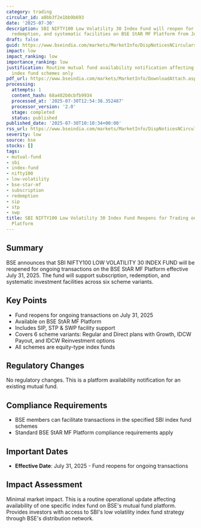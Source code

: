 ```yaml
---
category: trading
circular_id: a0bb3f2e1bb9b693
date: '2025-07-30'
description: SBI NIFTY100 Low Volatility 30 Index Fund will reopen for ongoing subscription,
  redemption, and systematic facilities on BSE StAR MF Platform from July 31, 2025.
draft: false
guid: https://www.bseindia.com/markets/MarketInfo/DispNoticesNCirculars.aspx?Noticeid={43473659-CFB7-42CA-BA68-F8955BACF3FF}&noticeno=20250730-10&dt=07/30/2025&icount=10&totcount=37&flag=0
impact: low
impact_ranking: low
importance_ranking: low
justification: Routine mutual fund availability notification affecting specific SBI
  index fund schemes only
pdf_url: https://www.bseindia.com/markets/MarketInfo/DownloadAttach.aspx?id=20250730-10&attachedId=
processing:
  attempts: 1
  content_hash: 68a482b0cbfb9934
  processed_at: '2025-07-30T12:54:38.352487'
  processor_version: '2.0'
  stage: completed
  status: published
published_date: '2025-07-30T10:10:34+00:00'
rss_url: https://www.bseindia.com/markets/MarketInfo/DispNoticesNCirculars.aspx?Noticeid={43473659-CFB7-42CA-BA68-F8955BACF3FF}&noticeno=20250730-10&dt=07/30/2025&icount=10&totcount=37&flag=0
severity: low
source: bse
stocks: []
tags:
- mutual-fund
- sbi
- index-fund
- nifty100
- low-volatility
- bse-star-mf
- subscription
- redemption
- sip
- stp
- swp
title: SBI NIFTY100 Low Volatility 30 Index Fund Reopens for Trading on BSE StAR MF
  Platform
---
```


## Summary

BSE announces that SBI NIFTY100 LOW VOLATILITY 30 INDEX FUND will be reopened for ongoing transactions on the BSE StAR MF Platform effective July 31, 2025. The fund will support subscription, redemption, and systematic investment facilities across six scheme variants.

## Key Points

- Fund reopens for ongoing transactions on July 31, 2025
- Available on BSE StAR MF Platform
- Includes SIP, STP & SWP facility support
- Covers 6 scheme variants: Regular and Direct plans with Growth, IDCW Payout, and IDCW Reinvestment options
- All schemes are equity-type index funds

## Regulatory Changes

No regulatory changes. This is a platform availability notification for an existing mutual fund.

## Compliance Requirements

- BSE members can facilitate transactions in the specified SBI index fund schemes
- Standard BSE StAR MF Platform compliance requirements apply

## Important Dates

- **Effective Date**: July 31, 2025 - Fund reopens for ongoing transactions

## Impact Assessment

Minimal market impact. This is a routine operational update affecting availability of one specific index fund on BSE's mutual fund platform. Provides investors with access to SBI's low volatility index fund strategy through BSE's distribution network.